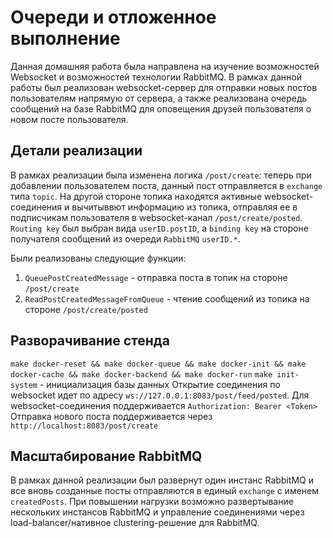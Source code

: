 # Очереди и отложенное выполнение  
Данная домашняя работа была направлена на изучение возможностей Websocket и возможностей технологии RabbitMQ. В рамках данной работы был реализован websocket-сервер для отправки новых постов пользователям напрямую от сервера, а также реализована очередь сообщений на базе RabbitMQ для оповещения друзей пользователя о новом посте пользователя.

## Детали реализации
В рамках реализации была изменена логика `/post/create`: теперь при добавлении пользователем поста, данный пост отправляется в `exchange` типа `topic`. На другой стороне топика находятся активные websocket-соединения и вычитыввют информацию из топика, отправляя ее в подписчикам пользователя в websocket-канал `/post/create/posted`.
`Routing key` был выбран вида `userID.postID`, a `binding key` на стороне получателя сообщений из очереди `RabbitMQ` `userID.*`.

Были реализованы следующие функции:
1. `QueuePostCreatedMessage` - отправка поста в топик на стороне `/post/create`
2. `ReadPostCreatedMessageFromQueue` - чтение сообщений из топика на стороне `/post/create/posted`

## Разворачивание стенда
```make docker-reset && make docker-queue && make docker-init && make docker-cache && make docker-backend && make docker-run```
```make init-system``` - инициализация базы данных
Открытие соединения по websocket идет по адресу `ws://127.0.0.1:8083/post/feed/posted`. Для websocket-соединения поддерживается `Authorization: Bearer <Token>`
Отправка нового поста поддерживается через `http://localhost:8083/post/create`

## Масштабирование RabbitMQ
В рамках данной реализации был развернут один инстанс RabbitMQ и все вновь созданные посты отправляются в единый `exchange` с именем `createdPosts`. При повышении нагрузки возможно развертывание нескольких инстансов RabbitMQ и управление соединениями через load-balancer/нативное clustering-решение для RabbitMQ.